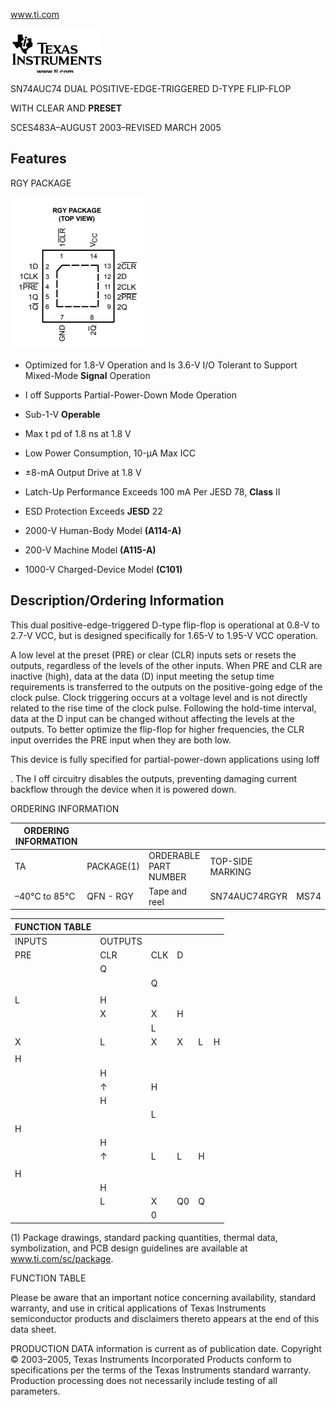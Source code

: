 www.ti.com

![0_image_0.png](0_image_0.png)

SN74AUC74 DUAL POSITIVE-EDGE-TRIGGERED D-TYPE FLIP-FLOP

WITH CLEAR AND **PRESET**

SCES483A–AUGUST 2003–REVISED MARCH 2005

## Features

RGY PACKAGE

![0_image_1.png](0_image_1.png)

- Optimized for 1.8-V Operation and Is 3.6-V I/O
Tolerant to Support Mixed-Mode **Signal**
Operation
- I
off Supports Partial-Power-Down Mode Operation
- Sub-1-V **Operable**
- Max t pd of 1.8 ns at 1.8 V
- Low Power Consumption, 10-µA Max ICC

- ±8-mA Output Drive at 1.8 V
- Latch-Up Performance Exceeds 100 mA Per JESD 78, **Class** II
- ESD Protection Exceeds **JESD** 22

- 2000-V Human-Body Model **(A114-A)**
- 200-V Machine Model **(A115-A)**
- 1000-V Charged-Device Model **(C101)**

## Description/Ordering Information

This dual positive-edge-triggered D-type flip-flop is operational at 0.8-V to 2.7-V VCC, but is designed specifically for 1.65-V to 1.95-V VCC operation.

A low level at the preset (PRE) or clear (CLR) inputs sets or resets the outputs, regardless of the levels of the other inputs. When PRE and CLR are inactive (high), data at the data (D) input meeting the setup time requirements is transferred to the outputs on the positive-going edge of the clock pulse. Clock triggering occurs at a voltage level and is not directly related to the rise time of the clock pulse. Following the hold-time interval, data at the D input can be changed without affecting the levels at the outputs. To better optimize the flip-flop for higher frequencies, the CLR input overrides the PRE input when they are both low.

This device is fully specified for partial-power-down applications using Ioff

. The I
off circuitry disables the outputs, preventing damaging current backflow through the device when it is powered down.

ORDERING INFORMATION

| ORDERING INFORMATION   |            |                       |                  |      |
|------------------------|------------|-----------------------|------------------|------|
| TA                     | PACKAGE(1) | ORDERABLE PART NUMBER | TOP-SIDE MARKING |      |
| –40°C to 85°C          | QFN - RGY  | Tape and reel         | SN74AUC74RGYR    | MS74 |

| FUNCTION TABLE   |         |     |    |    |    |
|------------------|---------|-----|----|----|----|
| INPUTS           | OUTPUTS |     |    |    |    |
| PRE              | CLR     | CLK | D  |    |    |
|                  | Q       |     |    |    |    |
|                  |         | Q   |    |    |    |
|                  |         |     |    |    |    |
| L                | H       |     |    |    |    |
|                  | X       | X   | H  |    |    |
|                  |         | L   |    |    |    |
| X                | L       | X   | X  | L  | H  |
|                  |         |     |    |    |    |
| H                |         |     |    |    |    |
|                  | H       |     |    |    |    |
|                  | ↑       | H   |    |    |    |
|                  | H       |     |    |    |    |
|                  |         | L   |    |    |    |
| H                |         |     |    |    |    |
|                  | H       |     |    |    |    |
|                  | ↑       | L   | L  | H  |    |
|                  |         |     |    |    |    |
| H                |         |     |    |    |    |
|                  | H       |     |    |    |    |
|                  | L       | X   | Q0 | Q  |    |
|                  |         | 0   |    |    |    |

(1) Package drawings, standard packing quantities, thermal data, symbolization, and PCB design guidelines are available at www.ti.com/sc/package.

FUNCTION TABLE

Please be aware that an important notice concerning availability, standard warranty, and use in critical applications of Texas Instruments semiconductor products and disclaimers thereto appears at the end of this data sheet.

PRODUCTION DATA information is current as of publication date. Copyright © 2003–2005, Texas Instruments Incorporated Products conform to specifications per the terms of the Texas Instruments standard warranty. Production processing does not necessarily include testing of all parameters.
